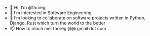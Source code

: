 - 👋 Hi, I’m @thoreg
- 👀 I’m interested in Software Engineering
- 💞️ I’m looking to collaborate on software projects written in Python, Django, Rust which turn the world to the better
- 📫 How to reach me: thoreg @@ gmail dot com
